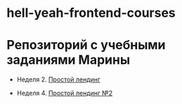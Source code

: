 # hell-yeah-frontend-courses
# Репозиторий с учебными заданиями Марины

* Неделя 2. [Простой лендинг](https://github.com/keda1725/hell-yeah-frontend-courses/tree/master/%D0%BB%D0%B5%D0%BD%D0%B4%D0%B8%D0%BD%D0%B3%20%E2%84%961)

* Неделя 4. [Простой лендинг №2](https://github.com/keda1725/hell-yeah-frontend-courses/tree/master/%D0%BB%D0%B5%D0%BD%D0%B4%D0%B8%D0%BD%D0%B3%20%E2%84%962)
